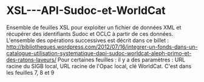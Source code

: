 XSL---API-Sudoc-et-WorldCat
===========================

Ensemble de feuilles XSL pour exploiter un fichier de données XML et récupérer des identifiants Sudoc et OCLC à partir de ces données.
L'ensemble des opérations successives est décrit dans ce billet : http://bibliotheques.wordpress.com/2012/07/16/integrer-un-fonds-dans-un-catalogue-utilisation-systematique-dapi-sudoc-worldcat-aleph-primo-et-des-ratons-laveurs/
Pour certaines feuilles : il y a des paramètres : URL racine du SIGB local, URL racine de l'Opac local, clé WorldCat. C'est dans les feuilles 7, 8 et 9